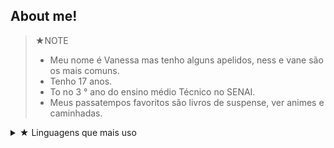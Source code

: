  ## About me! 

> ★NOTE
> - Meu nome é Vanessa mas tenho alguns apelidos, ness e vane são os mais comuns.  
> - Tenho 17 anos.  
> - To no 3 ° ano do ensino médio Técnico no SENAI.    
> - Meus passatempos favoritos são livros de suspense, ver animes e caminhadas.  

<details>
<summary> ★ Linguagens que mais uso</summary>
  
| Rank | Linguagens|
|-----:|-----------|
|     1| HTML      |
|     2| CSS       |
|     3| JS        |

</details> 


 









